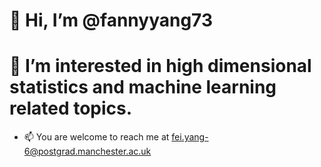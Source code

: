 #  👋 Hi, I’m @fannyyang73
# 👀 I’m interested in high dimensional statistics and machine learning related topics.

- 📫 You are welcome to reach me at fei.yang-6@postgrad.manchester.ac.uk

<!---
fannyyang73/fannyyang73 is a ✨ special ✨ repository because its `README.md` (this file) appears on your GitHub profile.
You can click the Preview link to take a look at your changes.
--->
